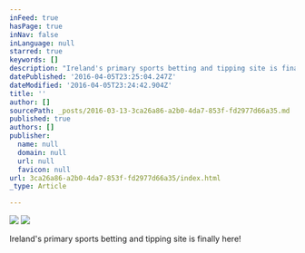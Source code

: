 ```yaml
---
inFeed: true
hasPage: true
inNav: false
inLanguage: null
starred: true
keywords: []
description: "Ireland's primary sports betting and tipping site is finally here!\_"
datePublished: '2016-04-05T23:25:04.247Z'
dateModified: '2016-04-05T23:24:42.904Z'
title: ''
author: []
sourcePath: _posts/2016-03-13-3ca26a86-a2b0-4da7-853f-fd2977d66a35.md
published: true
authors: []
publisher:
  name: null
  domain: null
  url: null
  favicon: null
url: 3ca26a86-a2b0-4da7-853f-fd2977d66a35/index.html
_type: Article

---
```

![](https://the-grid-user-content.s3-us-west-2.amazonaws.com/f105707f-02a5-4d31-85ed-45de19f5905b.jpg)
![](https://the-grid-user-content.s3-us-west-2.amazonaws.com/25ba4cf0-558c-4946-a056-bf6314be4f7c.jpg)

Ireland's primary sports betting and tipping site is finally here!